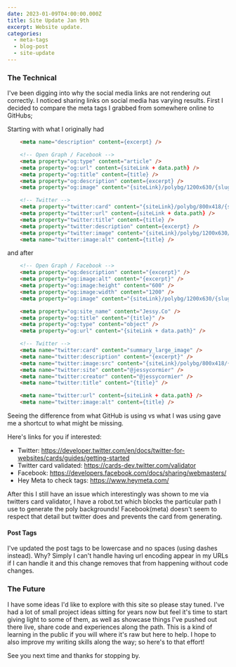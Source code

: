 ```yaml
---
date: 2023-01-09T04:00:00.000Z
title: Site Update Jan 9th
excerpt: Website update.
categories:
  - meta-tags
  - blog-post
  - site-update
---
```


### The Technical 

I've been digging into why the social media links are not rendering out correctly.
I noticed sharing links on social media has varying results. 
First I decided to compare the meta tags I grabbed from somewhere online to GitHubs;

Starting with what I originally had

```html
	<meta name="description" content={excerpt} />

	<!-- Open Graph / Facebook -->
	<meta property="og:type" content="article" />
	<meta property="og:url" content={siteLink + data.path} />
	<meta property="og:title" content={title} />
	<meta property="og:description" content={excerpt} />
	<meta property="og:image" content="{siteLink}/polybg/1200x630/{slugify(title)}.svg" />

	<!-- Twitter -->
	<meta property="twitter:card" content="{siteLink}/polybg/800x418/{slugify(title)}.svg" />
	<meta property="twitter:url" content={siteLink + data.path} />
	<meta property="twitter:title" content={title} />
	<meta property="twitter:description" content={excerpt} />
	<meta property="twitter:image" content="{siteLink}/polybg/1200x630/{slugify(title)}.svg" />
	<meta name="twitter:image:alt" content={title} />
```

and after

```html
    <!-- Open Graph / Facebook -->
	<meta property="og:description" content="{excerpt}" />
	<meta property="og:image:alt" content="{excerpt}" />
	<meta property="og:image:height" content="600" />
	<meta property="og:image:width" content="1200" />
    <meta property="og:image" content="{siteLink}/polybg/1200x630/{slugify(title)}.svg" />

    <meta property="og:site_name" content="Jessy.Co" />
	<meta property="og:title" content="{title}" />
	<meta property="og:type" content="object" />
	<meta property="og:url" content="{siteLink + data.path}" />

    <!-- Twitter -->
    <meta name="twitter:card" content="summary_large_image" />
	<meta name="twitter:description" content="{excerpt}" />
	<meta name="twitter:image:src" content="{siteLink}/polybg/800x418/{slugify(title)}.svg" />
	<meta name="twitter:site" content="@jessycormier" />
	<meta name="twitter:creator" content="@jessycormier" />
	<meta name="twitter:title" content="{title}" />

	<meta name="twitter:url" content={siteLink + data.path} />
	<meta name="twitter:image:alt" content={title} />
```

Seeing the difference from what GitHub is using vs what I was using gave me a shortcut to what might be missing.

Here's links for you if interested: 
- Twitter: https://developer.twitter.com/en/docs/twitter-for-websites/cards/guides/getting-started
- Twitter card validated: https://cards-dev.twitter.com/validator
- Facebook: https://developers.facebook.com/docs/sharing/webmasters/
- Hey Meta to check tags: https://www.heymeta.com/


After this I still have an issue which interestingly was shown to me via twitters card validator, I have a robot.txt which blocks the particular path I use to generate the poly backgrounds!
Facebook(meta) doesn't seem to respect that detail but twitter does and prevents the card from generating.

#### Post Tags

I've updated the post tags to be lowercase and no spaces (using dashes instead).
Why? Simply I can't handle having url encoding appear in my URLs if I can handle it and this change removes that from happening without code changes.

### The Future

I have some ideas I'd like to explore with this site so please stay tuned.
I've had a lot of small project ideas sitting for years now but feel it's time to start giving light to some of them, as well as showcase things I've pushed out there live, share code and experiences along the path.
This is a kind of learning in the public if you will where it's raw but here to help. I hope to also improve my writing skills along the way; so here's to that effort! 

See you next time and thanks for stopping by.